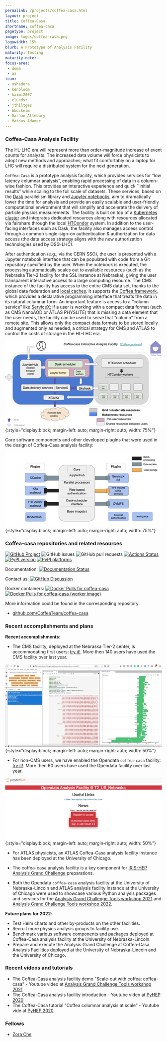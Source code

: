 ```yaml
---
permalink: /projects/coffea-casa.html
layout: project
title: Coffea-Casa
shortname: coffea-casa
pagetype: project
image: logos/coffea-casa.png
logowidth: 15%
blurb: A Prototype of Analysis Facility
maturity: Testing
maturity-note:
focus-area:
 - doma
 - as
team:
 - oshadura
 - kenbloom
 - kaimi2007
 - clundst
 - jthiltges
 - bbockelm
 - Garhan Attebury
 - Matous Adamec
---
```




### Coffea-Casa Analysis Facility

The HL-LHC era will represent more than order-magnitude increase of event counts for analysts.  The increased data volume will
force physicists to adopt new methods and approaches; what fit comfortably on a laptop for LHC will require a distributed system
for the next generation.

`Coffea-Casa` is a prototype analysis facility, which provides services for “low latency columnar analysis”, enabling rapid processing of data in a column-wise fashion.
This provides an interactive experience and quick ``initial results" while scaling to the full scale of datasets.
These services, based on the [Dask](https://dask.org/) parallelism library and [Jupyter notebooks](https://jupyter.org/), aim to dramatically lower the time for analysis and provide an easily scalable and
user-friendly computational environment that will simplify and accelerate the delivery of particle physics measurements. The facility is built on top of a
[Kubernetes cluster](/ssl.html) and integrates dedicated resources along with resources allocated via fairshare through the local [HTCondor](https://htcondor.org/)
system. In addition to the user-facing interfaces such as Dask, the facility also manages access control through a common single-sign-on authentication &
authorization for data access (the data access strategy aligns with the new authorization technologies used by OSG-LHC).

After authentication (e.g., via the CERN SSO), the user is presented with a Jupyter notebook interface that can be populated with code from a Git repository specified by the user.  When the notebook is executed, the processing automatically scales out to available resources (such as the Nebraska Tier-2 facility for the SSL instance at Nebraska), giving the user transparent interactive access to a large computing resource.  The CMS instance of the facility has access to the entire CMS data set, thanks to the global data federation and [local caches](/projects/caching.html).  It supports the [Coffea framework](https://coffeateam.github.io/coffea/), which provides a declarative programming interface that treats the data in its natural columnar form.
An important feature is access to a “column service” like [ServiceX](/servicex.html); if a user is working with a compact data format (such as CMS NanoAOD or ATLAS PHYSLITE) that is missing a data element that the user needs, the facility can be used to serve that “column” from a remote site.  This allows only the compact data formats to be stored locally and augmented only as needed, a critical strategy for CMS and ATLAS to control the costs of storage in the HL-LHC era.

![Generic design schema of Coffea-Casa analysis facility](/assets/images/coffea-casa-1.png){:style="display:block; margin-left: auto; margin-right: auto; width: 75%"}


Core software components and other developed plugins that were used in the design of Coffea-Casa analysis facility:

![Core components used in design of Coffea-Casa analysis facility](/assets/images/coffea-casa-2.png){:style="display:block; margin-left: auto; margin-right: auto; width: 75%"}



### Coffea-casa repositories and related resources

[![GitHub Project](https://img.shields.io/badge/GitHub--blue?style=social&logo=GitHub)](https://github.com/CoffeaTeam/coffea-casa/)
![GitHub issues](https://img.shields.io/github/issues/coffeateam/coffea-casa)
![GitHub pull requests](https://img.shields.io/github/issues-pr/coffeateam/coffea-casa)
[![Actions Status][actions-badge]][actions-link]
[![PyPI version][pypi-version]][pypi-link]
[![PyPI platforms][pypi-platforms]][pypi-link]

Documentation:
[![Documentation Status][rtd-badge]][rtd-link]

Contact us:
[![GitHub Discussion][github-discussions-badge]][github-discussions-link]

[actions-badge]:            https://github.com/CoffeaTeam/coffea-casa/workflows/CI/CD/badge.svg
[actions-link]:             https://github.com/CoffeaTeam/coffea-casa/actions
[github-discussions-badge]: https://img.shields.io/static/v1?label=Discussions&message=Ask&color=blue&logo=github
[github-discussions-link]:  https://github.com/CoffeaTeam/coffea-casa/discussions
[pypi-link]:                https://pypi.org/project/coffea-casa/
[pypi-platforms]:           https://img.shields.io/pypi/pyversions/coffea-casa
[pypi-version]:             https://badge.fury.io/py/coffea-casa.svg
[rtd-badge]:                https://readthedocs.org/projects/coffea-casa/badge/?version=latest
[rtd-link]:                 https://coffea-casa.readthedocs.io/en/latest/?badge=latest

Docker containers:
[![Docker Pulls for coffea-casa](https://img.shields.io/docker/pulls/coffeateam/coffea-casa.svg)](https://hub.docker.com/r/coffeateam/coffea-casa)
[![Docker Pulls for coffea-casa (worker image)](https://img.shields.io/docker/pulls/coffeateam/coffea-casa-analysis.svg)](https://hub.docker.com/r/coffeateam/coffea-casa-analysis)

More information could be found in the corresponding repository:
 * [github.com/CoffeaTeam/coffea-casa](https://github.com/CoffeaTeam/coffea-casa)



### Recent accomplishments and plans

**Recent accomplishments**:
- The CMS facility, deployed at the Nebraska Tier-2 center, is accommodating first users: [try it!](https://coffea.casa/). More then 140 users have used the CMS facility over last year.

![CMS Coffea-Casa Jupyterlab interface with Dask Labextention powered cluster](/assets/images/coffea-casa-3.png){:style="display:block; margin-left: auto; margin-right: auto; width: 50%"}

- For non-CMS users, we have enabled the Opendata `coffea-casa` facility: [try it!](https://coffea-opendata.casa/). More then 60 users have  used the Opendata facility over last year.

![Opendata Coffea-Casa login web-page enabling a user access to Jupyterlab interface with Dask Labextention powered cluster](/assets/images/coffea-casa-4.png){:style="display:block; margin-left: auto; margin-right: auto; width: 50%"}

- For ATLAS physicists, an ATLAS Coffea-Casa analysis facility instance has been deployed at the University of Chicago.

- The coffea-casa analysis facility is a key component for [IRIS-HEP Analysis Grand Challenge](https://iris-hep.org/projects/agc.html) preparations.

- Both the Opendata `coffea-casa` analysis facility at the University of Nebraska-Lincoln and ATLAS analysis facility instance at the University of Chicago were used to showcase various Python analysis packages and services for the [Analysis Grand Challenge Tools workshop 2021](https://indico.cern.ch/event/1076231/) and [Analysis Grand Challenge Tools workshop 2022](https://indico.cern.ch/event/1126109/).


**Future plans for 2022**:
- Test Helm charts and other by-products on the other facilities.
- Recruit more physics analysis groups to facility use.
- Benchmark various software components and packages deployed at Coffea-Casa analysis facility at the University of Nebraska-Lincoln.
- Prepare and execute the Analysis Grand Challenge at Coffea-Casa Analysis Facilities deployed at the University of Nebraska-Lincoln and the University of Chicago.


### Recent videos and tutorials

*  The Coffea-Casa analysis facility demo "Scale-out with coffea: coffea-casa" - Youtube video at [Analysis Grand Challenge Tools workshop 2021](https://youtu.be/7s30NNsAG7w)
* The Coffea-Casa analysis facility introduction - Youtube video at [PyHEP 2020](https://www.youtube.com/watch?v=CDIFd1gDbSc)
* The Coffea-Casa tutorial "Coffea columnar analysis at scale" -  Youtube vide at [PyHEP 2020](https://www.youtube.com/watch?v=oPl0t8J36-Q)


### Fellows

* [Zora Che](/pages/fellows/zche.html)
